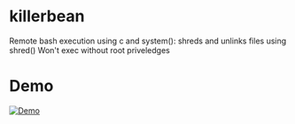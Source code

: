 # killerbean
Remote bash execution using c and system(): shreds and unlinks files using shred()
Won't exec without root priveledges

# Demo
[![Demo](https://img.youtube.com/vi/dJgah_jpT0U/0.jpg)]( https://youtu.be/dJgah_jpT0U "Demo")

